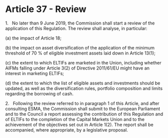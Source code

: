 # Article 37 - Review


1.   No later than 9 June 2019, the Commission shall start a review of the application of this Regulation. The review shall analyse, in particular:

(a) the impact of Article 18;

(b) the impact on asset diversification of the application of the minimum threshold of 70 % of eligible investment assets laid down in Article 13(1);

(c) the extent to which ELTIFs are marketed in the Union, including whether AIFMs falling under Article 3(2) of Directive 2011/61/EU might have an interest in marketing ELTIFs;

(d) the extent to which the list of eligible assets and investments should be updated, as well as the diversification rules, portfolio composition and limits regarding the borrowing of cash.

2.   Following the review referred to in paragraph 1 of this Article, and after consulting ESMA, the Commission shall submit to the European Parliament and to the Council a report assessing the contribution of this Regulation and of ELTIFs to the completion of the Capital Markets Union and to the achievement of the objectives set out in Article 1(2). The report shall be accompanied, where appropriate, by a legislative proposal.
